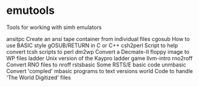 # emutools
Tools for working with simh emulators

ansitpc		Create an ansi tape container from individual files
cgosub		How to use BASIC style gOSUB/RETURN in C or C++
csh2perl	Script to help convert tcsh scripts to perl
dm2wp		Convert a Decmate-II floppy image to WP files
ladder		Unix version of the Kaypro ladder game
llvm-intro
rno2roff	Convert RNO files to nroff
rstsbasic	Some RSTS/E basic code
unmbasic	Convert 'compled' mbasic programs to text versions
world		Code to handle 'The World Digitized' files


